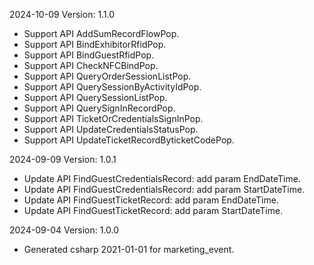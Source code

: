 2024-10-09 Version: 1.1.0
- Support API AddSumRecordFlowPop.
- Support API BindExhibitorRfidPop.
- Support API BindGuestRfidPop.
- Support API CheckNFCBindPop.
- Support API QueryOrderSessionListPop.
- Support API QuerySessionByActivityIdPop.
- Support API QuerySessionListPop.
- Support API QuerySignInRecordPop.
- Support API TicketOrCredentialsSignInPop.
- Support API UpdateCredentialsStatusPop.
- Support API UpdateTicketRecordByticketCodePop.


2024-09-09 Version: 1.0.1
- Update API FindGuestCredentialsRecord: add param EndDateTime.
- Update API FindGuestCredentialsRecord: add param StartDateTime.
- Update API FindGuestTicketRecord: add param EndDateTime.
- Update API FindGuestTicketRecord: add param StartDateTime.


2024-09-04 Version: 1.0.0
- Generated csharp 2021-01-01 for marketing_event.

